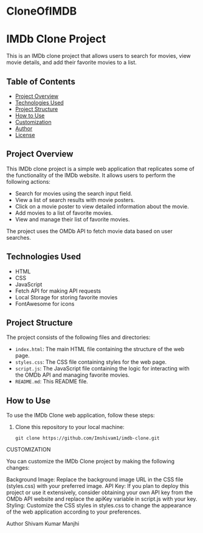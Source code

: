 # CloneOfIMDB
# IMDb Clone Project

This is an IMDb clone project that allows users to search for movies, view movie details, and add their favorite movies to a list.

## Table of Contents

- [Project Overview](#project-overview)
- [Technologies Used](#technologies-used)
- [Project Structure](#project-structure)
- [How to Use](#how-to-use)
- [Customization](#customization)
- [Author](#author)
- [License](#license)

## Project Overview

This IMDb clone project is a simple web application that replicates some of the functionality of the IMDb website. It allows users to perform the following actions:

- Search for movies using the search input field.
- View a list of search results with movie posters.
- Click on a movie poster to view detailed information about the movie.
- Add movies to a list of favorite movies.
- View and manage their list of favorite movies.

The project uses the OMDb API to fetch movie data based on user searches.

## Technologies Used

- HTML
- CSS
- JavaScript
- Fetch API for making API requests
- Local Storage for storing favorite movies
- FontAwesome for icons

## Project Structure

The project consists of the following files and directories:

- `index.html`: The main HTML file containing the structure of the web page.
- `styles.css`: The CSS file containing styles for the web page.
- `script.js`: The JavaScript file containing the logic for interacting with the OMDb API and managing favorite movies.
- `README.md`: This README file.

## How to Use

To use the IMDb Clone web application, follow these steps:

1. Clone this repository to your local machine:

   ```shell
   git clone https://github.com/Imshivam1/imdb-clone.git

CUSTOMIZATION

You can customize the IMDb Clone project by making the following changes:

Background Image: Replace the background image URL in the CSS file (styles.css) with your preferred image.
API Key: If you plan to deploy this project or use it extensively, consider obtaining your own API key from the OMDb API website and replace the apiKey variable in script.js with your key.
Styling: Customize the CSS styles in styles.css to change the appearance of the web application according to your preferences.

Author
Shivam Kumar Manjhi




